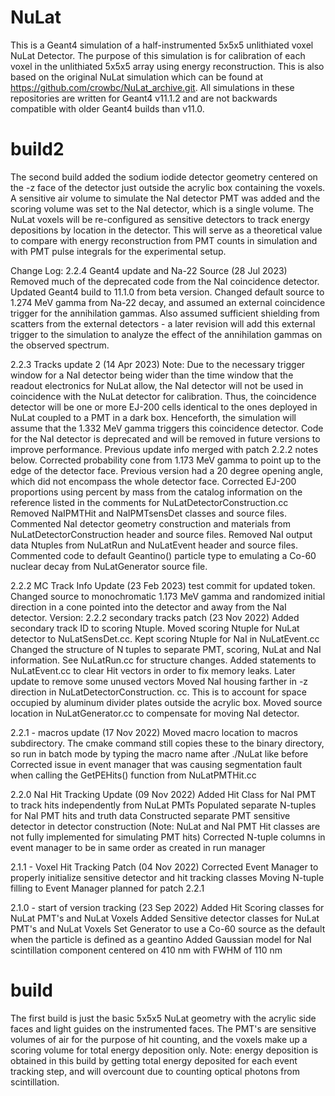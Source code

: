 # NuLat
This is a Geant4 simulation of a half-instrumented 5x5x5 unlithiated voxel NuLat Detector. The purpose of this simulation is for calibration of each voxel in the unlithiated 5x5x5 array using energy reconstruction. This is also based on the original NuLat simulation which can be found at https://github.com/crowbc/NuLat_archive.git. All simulations in these repositories are written for Geant4 v11.1.2 and are not backwards compatible with older Geant4 builds than v11.0.

# build2
The second build added the sodium iodide detector geometry centered on the -z face of the detector just outside the acrylic box containing the voxels. A sensitive air volume to simulate the NaI detector PMT was added and the scoring volume was set to the NaI detector, which is a single volume. The NuLat voxels will be re-configured as sensitive detectors to track energy depositions by location in the detector. This will serve as a theoretical value to compare with energy reconstruction from PMT counts in simulation and with PMT pulse integrals for the experimental setup.

Change Log:
2.2.4 Geant4 update and Na-22 Source (28 Jul 2023)
	Removed much of the deprecated code from the NaI coincidence detector. Updated Geant4 build to 11.1.0 from beta version. Changed default source to 1.274 MeV gamma from Na-22 decay, and assumed an 
	external coincidence trigger for the annihilation gammas. Also assumed sufficient shielding from scatters from the external detectors - a later revision will add this external trigger to the
	simulation to analyze the effect of the annihilation gammas on the observed spectrum.

2.2.3 Tracks update 2 (14 Apr 2023)
	Note: Due to the necessary trigger window for a NaI detector being wider than the time window that the readout electronics for NuLat allow, the NaI detector will not be used in coincidence with the 
	NuLat detector for calibration. Thus, the coincidence detector will be one or more EJ-200 cells identical to the ones deployed in NuLat coupled to a PMT in a dark box. Henceforth, the simulation
	will assume that the 1.332 MeV gamma triggers this coincidence detector. Code for the NaI detector is deprecated and will be removed in future versions to improve performance.
	Previous update info merged with patch 2.2.2 notes below. 
	Corrected probability cone from 1.173 MeV gamma to point up to the edge of the detector face. Previous version had a 20 degree opening angle, which did not encompass the whole detector face.
	Corrected EJ-200 proportions using percent by mass from the catalog information on the reference listed in the comments for NuLatDetectorConstruction.cc
	Removed NaIPMTHit and NaIPMTsensDet classes and source files. Commented NaI detector geometry construction and materials from NuLatDetectorConstruction header and source files. Removed NaI output
	data Ntuples from NuLatRun and NuLatEvent header and source files. Commented code to default Geantino() particle type to emulating a Co-60 nuclear decay from NuLatGenerator source file.
	
2.2.2 MC Track Info Update (23 Feb 2023)
	test commit for updated token. Changed source to monochromatic 1.173 MeV gamma and randomized initial direction in a cone pointed into the detector and away from the NaI detector.
	Version: 2.2.2 secondary tracks patch (23 Nov 2022)
	Added secondary track ID to scoring Ntuple. Moved scoring Ntuple for NuLat detector to NuLatSensDet.cc. Kept scoring Ntuple for NaI in NuLatEvent.cc 
	Changed the structure of N tuples to separate PMT, scoring, NuLat and NaI information. See NuLatRun.cc for structure changes.
	Added statements to NuLatEvent.cc to clear Hit vectors in order to fix memory leaks. Later update to remove some unused vectors
	Moved NaI housing farther in -z direction in NuLatDetectorConstruction. cc. This is to account for space occupied by aluminum divider plates outside the acrylic box.
	Moved source location in NuLatGenerator.cc to compensate for moving NaI detector.

2.2.1 - macros update (17 Nov 2022)
	Moved macro location to macros subdirectory. The cmake command still copies these to the binary directory, so run in batch mode by typing the macro name after ./NuLat like before
	Corrected issue in event manager that was causing segmentation fault when calling the GetPEHits() function from NuLatPMTHit.cc
	
2.2.0 NaI Hit Tracking Update (09 Nov 2022)
	Added Hit Class for NaI PMT to track hits independently from NuLat PMTs
	Populated separate N-tuples for NaI PMT hits and truth data
	Constructed separate PMT sensitive detector in detector construction (Note: NuLat and NaI PMT Hit classes are not fully implemented for simulating PMT hits)
	Corrected N-tuple columns in event manager to be in same order as created in run manager
	
2.1.1 - Voxel Hit Tracking Patch (04 Nov 2022)
	Corrected Event Manager to properly initialize sensitive detector and hit tracking classes
	Moving N-tuple filling to Event Manager planned for patch 2.2.1
	
2.1.0 - start of version tracking (23 Sep 2022)
	Added Hit Scoring classes for NuLat PMT's and NuLat Voxels
	Added Sensitive detector classes for NuLat PMT's and NuLat Voxels
	Set Generator to use a Co-60 source as the default when the particle is defined as a geantino
	Added Gaussian model for NaI scintillation component centered on 410 nm with FWHM of 110 nm

# build
The first build is just the basic 5x5x5 NuLat geometry with the acrylic side faces and light guides on the instrumented faces. The PMT's are sensitive volumes of air for the purpose of hit counting, and the voxels make up a scoring volume for total energy deposition only. Note: energy deposition is obtained in this build by getting total energy deposited for each event tracking step, and will overcount due to counting optical photons from scintillation.

